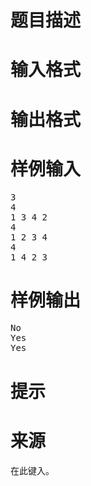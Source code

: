 

# 题目描述



# 输入格式



# 输出格式



# 样例输入


<pre>3
4
1 3 4 2
4
1 2 3 4
4
1 4 2 3
</pre>

# 样例输出


<pre>No
Yes
Yes
</pre>

# 提示



# 来源


<p>
在此键入。
</p>
